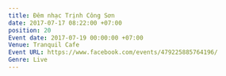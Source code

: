 ```yaml
---
title: Đêm nhạc Trịnh Công Sơn
date: 2017-07-17 08:22:00 +07:00
position: 20
Event date: 2017-07-19 00:00:00 +07:00
Venue: Tranquil Cafe
Event URL: https://www.facebook.com/events/479225885764196/
Genre: Live
---
```


